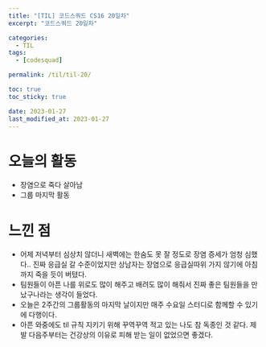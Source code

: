 ```yaml
---
title: "[TIL] 코드스쿼드 CS16 20일차"
excerpt: "코드스쿼드 20일차"

categories:
  - TIL
tags:
  - [codesquad]

permalink: /til/til-20/

toc: true
toc_sticky: true

date: 2023-01-27
last_modified_at: 2023-01-27
---
```


# 오늘의 활동
- 장염으로 죽다 살아남
- 그룹 마지막 활동

# 느낀 점
- 어제 저녁부터 심상치 않더니 새벽에는 한숨도 못 잘 정도로 장염 증세가 엄청 심했다.. 진짜 응급실 갈 수준이었지만 상남자는 장염으로 응급실따위 가지 않기에 아침까지 죽을 듯이 버텼다.
- 팀원들이 아픈 나를 위로도 많이 해주고 배려도 많이 해줘서 진짜 좋은 팀원들을 만났구나라는 생각이 들었다.
- 오늘은 2주간의 그룹활동의 마지막 날이지만 매주 수요일 스터디로 함께할 수 있기에 다행이다.
- 아픈 와중에도 til 규칙 지키기 위해 꾸역꾸역 적고 있는 나도 참 독종인 것 같다. 제발 다음주부터는 건강상의 이유로 피해 받는 일이 없었으면 좋겠다.